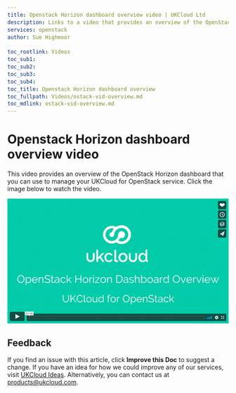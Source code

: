 ```yaml
---
title: Openstack Horizon dashboard overview video | UKCloud Ltd
description: Links to a video that provides an overview of the OpenStack Horizon dashboard for UKCloud for OpenStack
services: openstack
author: Sue Highmoor

toc_rootlink: Videos
toc_sub1: 
toc_sub2:
toc_sub3:
toc_sub4:
toc_title: Openstack Horizon dashboard overview
toc_fullpath: Videos/ostack-vid-overview.md
toc_mdlink: ostack-vid-overview.md
---
```


# Openstack Horizon dashboard overview video

This video provides an overview of the OpenStack Horizon dashboard that you can use to manage your UKCloud for OpenStack service. Click the image below to watch the video.

[![OpenStack Horizon dashboard overview](images/ostack-vid-overview.png)](https://vimeo.com/305934797)

## Feedback

If you find an issue with this article, click **Improve this Doc** to suggest a change. If you have an idea for how we could improve any of our services, visit [UKCloud Ideas](https://ideas.ukcloud.com). Alternatively, you can contact us at <products@ukcloud.com>.